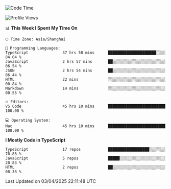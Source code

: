 <!--START_SECTION:waka-->
![Code Time](http://img.shields.io/badge/Code%20Time-7%2C533%20hrs%2011%20mins-blue)

![Profile Views](http://img.shields.io/badge/Profile%20Views-4-blue)

📊 **This Week I Spent My Time On** 

```text
🕑︎ Time Zone: Asia/Shanghai

💬 Programming Languages: 
TypeScript               37 hrs 58 mins      █████████████████████░░░░   84.04 % 
JavaScript               2 hrs 57 mins       ██░░░░░░░░░░░░░░░░░░░░░░░   06.54 % 
JSON                     2 hrs 54 mins       ██░░░░░░░░░░░░░░░░░░░░░░░   06.44 % 
HTML                     22 mins             ░░░░░░░░░░░░░░░░░░░░░░░░░   00.84 % 
Markdown                 14 mins             ░░░░░░░░░░░░░░░░░░░░░░░░░   00.55 % 

🔥 Editors: 
VS Code                  45 hrs 10 mins      █████████████████████████   100.00 % 

💻 Operating System: 
Mac                      45 hrs 10 mins      █████████████████████████   100.00 % 
```

**I Mostly Code in TypeScript** 

```text
TypeScript               17 repos            ██████████████████░░░░░░░   70.83 % 
JavaScript               5 repos             █████░░░░░░░░░░░░░░░░░░░░   20.83 % 
HTML                     2 repos             ██░░░░░░░░░░░░░░░░░░░░░░░   08.33 % 
```




 Last Updated on 03/04/2025 22:11:48 UTC
<!--END_SECTION:waka-->
